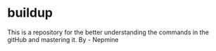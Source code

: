 # buildup
This is a repository for the better understanding the commands in the gitHub and mastering it.
By - Nepmine
